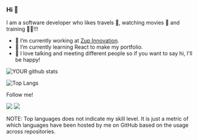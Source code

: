 ### Hi 👋
I am a software developer who likes travels 🌴, watching movies 🎥 and training 🏋🏻!!!

- 🔭 I’m currently working at [Zup Innovation](https://www.zup.com.br/).
- 🌱 I’m currently learning React to make my portfolio.
- 👯 I love talking and meeting different people so if you want to say hi, I'll be happy!

![YOUR github stats](https://github-readme-stats.vercel.app/api?username=Tales313)

![Top Langs](https://github-readme-stats.vercel.app/api/top-langs/?username=dexternatan&hide=TeX&layout=compact)

Follow me!

[<img src="https://img.shields.io/badge/linkedin-%230077B5.svg?&style=for-the-badge&logo=linkedin&logoColor=white" />](https://www.linkedin.com/in/tales-medeiros/) [<img src = "https://img.shields.io/badge/instagram-%23E4405F.svg?&style=for-the-badge&logo=instagram&logoColor=white">](https://www.instagram.com/taless.98/)

NOTE: Top languages does not indicate my skill level. It is just a metric of which languages have been hosted by me on GitHub based on the usage across repositories.

<!--
**Tales313/Tales313** is a ✨ _special_ ✨ repository because its `README.md` (this file) appears on your GitHub profile.

Here are some ideas to get you started:

- 🔭 I’m currently working on ...
- 🌱 I’m currently learning ...
- 👯 I’m looking to collaborate on ...
- 🤔 I’m looking for help with ...
- 💬 Ask me about ...
- 📫 How to reach me: ...
- 😄 Pronouns: ...
- ⚡ Fun fact: ...
-->
